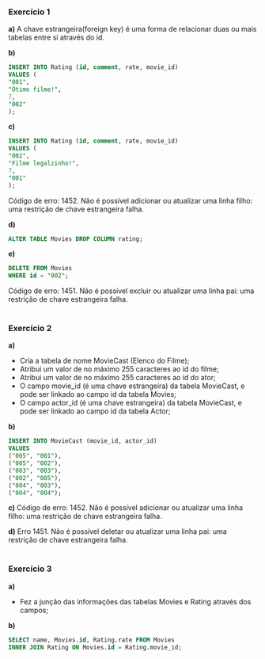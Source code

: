### Exercício 1

**a)** A chave estrangeira(foreign key) é uma forma de relacionar duas ou mais tabelas entre si através do id.

**b)**
```sql
INSERT INTO Rating (id, comment, rate, movie_id)
VALUES (
"001",
"Ótimo filme!",
7,
"002"
);
```

**c)**
```sql
INSERT INTO Rating (id, comment, rate, movie_id)
VALUES (
"002",
"Filme legalzinho!",
7,
"001"
);
```

Código de erro: 1452. Não é possível adicionar ou atualizar uma linha filho: uma restrição de chave estrangeira falha. 

**d)**
```sql
ALTER TABLE Movies DROP	COLUMN rating;
```

**e)**
```sql
DELETE FROM Movies
WHERE id = "002";
```

Código de erro: 1451. Não é possível excluir ou atualizar uma linha pai: uma restrição de chave estrangeira falha.<br><br>


### Exercício 2

**a)**
- Cria a tabela de nome MovieCast (Elenco do Filme);
- Atribui um valor de no máximo 255 caracteres ao id do filme;
- Atribui um valor de no máximo 255 caracteres ao id do ator;
- O campo movie_id (é uma chave estrangeira) da tabela MovieCast, e pode ser linkado ao campo id da tabela Movies;
- O campo actor_id (é uma chave estrangeira) da tabela MovieCast, e pode ser linkado ao campo id da tabela Actor;

**b)**
```sql
INSERT INTO MovieCast (movie_id, actor_id)
VALUES 
("005", "001"),
("005", "002"), 
("003", "003"), 
("002", "005"), 
("004", "003"), 
("004", "004");
```

**c)**
Código de erro: 1452. Não é possível adicionar ou atualizar uma linha filho: uma restrição de chave estrangeira falha. 

**d)**
Erro 1451. Não é possível deletar ou atualizar uma linha pai: uma restrição de chave estrangeira falha.<br><br>


### Exercício 3

**a)**
- Fez a junção das informações das tabelas Movies e Rating através dos campos;

**b)**
```sql
SELECT name, Movies.id, Rating.rate FROM Movies
INNER JOIN Rating ON Movies.id = Rating.movie_id;
```